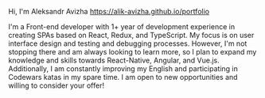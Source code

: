 Hi, I'm Aleksandr Avizha
https://alik-avizha.github.io/portfolio

I'm a Front-end developer with 1+ year of development experience in creating SPAs based on React, Redux, and TypeScript. My focus is on user interface design and testing and debugging processes. However, I'm not stopping there and am always looking to learn more, so I plan to expand my knowledge and skills towards React-Native, Angular, and Vue.js. Additionally, I am constantly improving my English and participating in Codewars katas in my spare time. I am open to new opportunities and willing to consider your offer!
